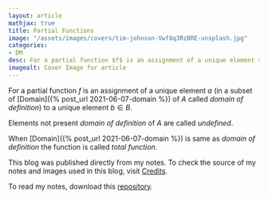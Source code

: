 ```yaml
---
layout: article
mathjax: true
title: Partial Functions
image: "/assets/images/covers/tim-johnson-Vwf8q3RzBRE-unsplash.jpg"
categories:
- DM
desc: For a partial function $f$ is an assignment of a unique element $a$ (in a subset of Domain of $A$ called domain of definition) to a unique element $b \in B$. 
imagealt: Cover Image for article
---
```


For a partial function $f$ is an assignment of a unique element $a$ (in a subset of [Domain]({% post_url 2021-06-07-domain %}) of $A$ called *domain of definition*) to a unique element $b \in B$.

































































































































































































































































































































































































Elements not present *domain of definition* of $A$ are called *undefined*.

































































































































































































































































































































































































When [Domain]({% post_url 2021-06-07-domain %}) is same as *domain of definition* the function is called *total function*.

This blog was published directly from my notes.
To check the source of my notes and images used in this blog, visit <a href="/credits.html" target="_blank">Credits</a>.

To read my notes, download this <a href="https://github.com/bovem/CS" target="blank">repository</a>.